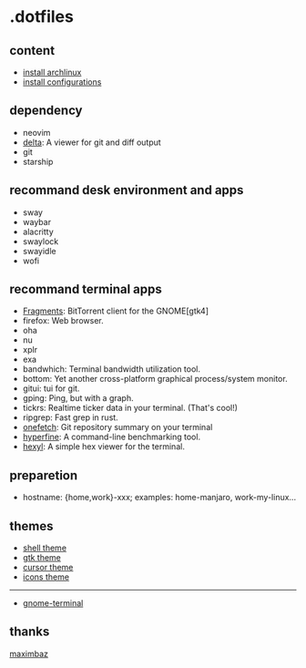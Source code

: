 # .dotfiles

## content

* [install archlinux](./install/install.sh)
* [install configurations](./install.sh)

## dependency

* neovim
* [delta](https://github.com/dandavison/delta): A viewer for git and diff output 
* git
* starship

## recommand desk environment and apps

* sway
* waybar
* alacritty
* swaylock
* swayidle
* wofi

## recommand terminal apps

* [Fragments](https://gitlab.gnome.org/World/Fragments): BitTorrent client for the GNOME[gtk4]
* firefox: Web browser.
* oha
* nu
* xplr
* exa
* bandwhich: Terminal bandwidth utilization tool.
* bottom: Yet another cross-platform graphical process/system monitor.
* gitui: tui for git.
* gping: Ping, but with a graph.
* tickrs: Realtime ticker data in your terminal. (That's cool!)
* ripgrep: Fast grep in rust.
* [onefetch](https://github.com/o2sh/onefetch): Git repository summary on your terminal
* [hyperfine](https://github.com/sharkdp/hyperfine): A command-line benchmarking tool.
* [hexyl](https://github.com/sharkdp/hexyl): A simple hex viewer for the terminal.

## preparetion

* hostname: {home,work}-xxx; examples: home-manjaro, work-my-linux...

## themes

* [shell theme](https://www.gnome-look.org/p/1267246)
* [gtk theme](https://www.gnome-look.org/p/1267246)
* [cursor theme](https://www.gnome-look.org/p/1197198/)
* [icons theme](https://www.pling.com/p/1209330)

---

* [gnome-terminal](https://github.com/arcticicestudio/nord-gnome-terminal)

## thanks

[maximbaz](https://github.com/maximbaz/dotfiles)

